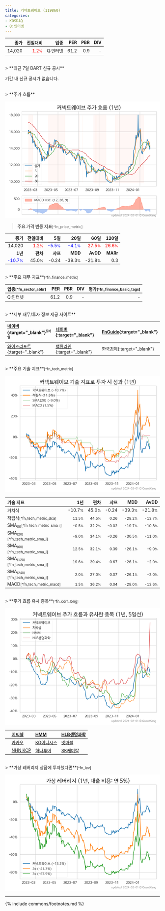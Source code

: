 ```yaml
---
title: 커넥트웨이브 (119860)
categories:
- KOSDAQ
- Q:인터넷
---
```

| **종가** | **전일대비** | **업종** | **PER** | **PBR** | **DIV** |
| -------: | -----------: | -------: | ------: | ------: | ------: |
| 14,020 | <span style="color: red">1.2<small>%</small></span> | Q:인터넷 | 61.2 | 0.9 | - |

<!-- more -->

<br>
> **최근 7일 DART 신규 공시**<a id="dart"></a>


기간 내 신규 공시가 없습니다.

<br>
> **주가 흐름**<a id="price"></a>

![119860](/stock/images/119860.png)

> **주요 가격 변동 지표**<small>[^fn_price_metric]</small>

| **종가** | **전일대비** | **5일** | **20일** | **60일** | **120일** |
| -------: | -----------: | ------: | -------: | -------: | --------: |
| 14,020 | <span style="color: red">1.2<small>%</small></span> | <span style="color: blue">-5.5<small>%</small></span> | <span style="color: blue">-4.1<small>%</small></span> | <span style="color: red">27.5<small>%</small></span> | <span style="color: red">26.6<small>%</small></span> |
| **1년** | **편차** | **샤프** | **MDD** | **AvDD** | **MARr** |
| <span style="color: blue">-10.7<small>%</small></span> | 45.0<small>%</small> | -0.24 | -39.3<small>%</small> | -21.8<small>%</small> | 0.3 |

<br>
> **주요 재무 지표**<small>[^fn_finance_metric]</small>

| **업종**<small>[^fn_sector_abbr]</small> | **PER** | **PBR** | **DIV** | **평가**<small>[^fn_finance_basic_tags]</small> |
| :--------------------------------------- | ------: | ------: | ------: | ----------------------------------------------: |
| Q:인터넷 | 61.2 | 0.9 | - | - |

<br>
> **세부 재무/투자 정보 제공 사이트**

| [네이버](https://m.stock.naver.com/domestic/stock/119860/finance/summary){:target="_blank"}<sup><small>모바일</small></sup> | [네이버](https://finance.naver.com/item/coinfo.naver?code=119860){:target="_blank"} | [FnGuide](https://comp.fnguide.com/SVO2/ASP/SVD_Invest.asp?gicode=A119860&MenuYn=Y){:target="_blank"} |
| :----- | :--- | :--- |
| [와이즈리포트](https://comp.wisereport.co.kr/company/c1040001.aspx?cmp_cd=119860){:target="_blank"} | [밸류라인](https://www.valueline.co.kr/finance/summary/119860){:target="_blank"} | [한국경제](https://markets.hankyung.com/stock/119860/financial-summary){:target="_blank"} |

<br>
> **주요 기술 지표**<small>[^fn_tech_metric]</small>


![119860](/stock/images/119860_tech.png)

| **기술 지표** | **1년** | **편차** | **샤프** | **MDD** | **AvDD** |
| :------------ | ------: | -----------: | -------: | ------: | -------: |
| 거치식 | -10.7<small>%</small> | 45.0<small>%</small> | -0.24 | -39.3<small>%</small> | -21.8<small>%</small> |
| 적립식<small>[^fn_tech_metric_dca]</small> | <small>11.5<small>%</small></small> | <small>44.5<small>%</small></small> | <small>0.26</small> | <small>-28.2<small>%</small></small> | <small>-13.7<small>%</small></small> |
| SMA<small><sub>(5)</sub></small><small>[^fn_tech_metric_sma_i]</small> | <small>-0.5<small>%</small></small> | <small>32.2<small>%</small></small> | <small>-0.02</small> | <small>-19.7<small>%</small></small> | <small>-10.8<small>%</small></small> |
| SMA<small><sub>(20)</sub></small><small>[^fn_tech_metric_sma_i]</small> | <small>-9.0<small>%</small></small> | <small>34.1<small>%</small></small> | <small>-0.26</small> | <small>-30.5<small>%</small></small> | <small>-11.0<small>%</small></small> |
| SMA<small><sub>(60)</sub></small><small>[^fn_tech_metric_sma_i]</small> | <small>12.5<small>%</small></small> | <small>32.1<small>%</small></small> | <small>0.39</small> | <small>-26.1<small>%</small></small> | <small>-9.0<small>%</small></small> |
| SMA<small><sub>(120)</sub></small><small>[^fn_tech_metric_sma_i]</small> | <small>19.6<small>%</small></small> | <small>29.4<small>%</small></small> | <small>0.67</small> | <small>-26.1<small>%</small></small> | <small>-2.0<small>%</small></small> |
| SMA<small><sub>(240)</sub></small><small>[^fn_tech_metric_sma_i]</small> | <small>2.0<small>%</small></small> | <small>27.0<small>%</small></small> | <small>0.07</small> | <small>-26.1<small>%</small></small> | <small>-2.0<small>%</small></small> |
| MACD<small>[^fn_tech_metric_macd]</small> | <small>1.5<small>%</small></small> | <small>36.2<small>%</small></small> | <small>0.04</small> | <small>-28.0<small>%</small></small> | <small>-13.6<small>%</small></small> |

<br>
> **주가 흐름 유사 종목**<a id="corr"></a><small>[^fn_corr_long]</small>

![119860](/stock/images/119860_corr.png)

|    | [지씨셀](/144510/) | [HMM](/011200/) | [HLB생명과학](/067630/) |
| :- | :------------------------------------- | :------------------------------------- | :--------------------------------------|
|    | [카카오](/035720/) | [KG이니시스](/035600/) | [넷마블](/251270/) |
|    | [NHN KCP](/060250/) | [하나투어](/039130/) | [SK케미칼](/285130/) |

<br>
> **가상 레버리지 상품에 투자했다면**<a id="2x"></a><small>[^fn_lev]</small>

![119860](/stock/images/119860_2x.png)

---
{% include commons/footnotes.md %}